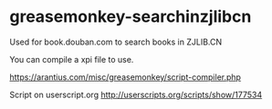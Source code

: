 greasemonkey-searchinzjlibcn
============================

Used for book.douban.com to search books in ZJLIB.CN


You can compile a xpi file to use.

https://arantius.com/misc/greasemonkey/script-compiler.php


Script on userscript.org
http://userscripts.org/scripts/show/177534
